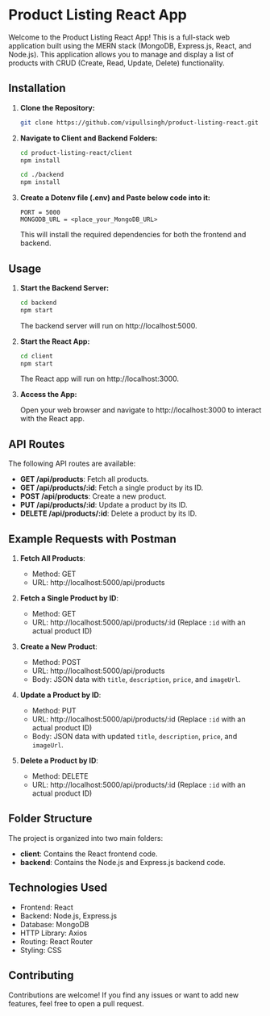 
# Product Listing React App

Welcome to the Product Listing React App! This is a full-stack web application built using the MERN stack (MongoDB, Express.js, React, and Node.js). This application allows you to manage and display a list of products with CRUD (Create, Read, Update, Delete) functionality.



## Installation

1. **Clone the Repository:**

   ```bash
   git clone https://github.com/vipullsingh/product-listing-react.git
   ```

2. **Navigate to Client and Backend Folders:**

   ```bash
   cd product-listing-react/client
   npm install

   cd ./backend
   npm install
   ```
3. **Create a Dotenv file (.env) and Paste below code into it:**

    ```
    PORT = 5000
    MONGODB_URL = <place_your_MongoDB_URL>
    ```

   This will install the required dependencies for both the frontend and backend.

## Usage

1. **Start the Backend Server:**

   ```bash
   cd backend
   npm start
   ```

   The backend server will run on http://localhost:5000.

2. **Start the React App:**

   ```bash
   cd client
   npm start
   ```

   The React app will run on http://localhost:3000.

3. **Access the App:**

   Open your web browser and navigate to http://localhost:3000 to interact with the React app.

## API Routes

The following API routes are available:

- **GET /api/products**: Fetch all products.
- **GET /api/products/:id**: Fetch a single product by its ID.
- **POST /api/products**: Create a new product.
- **PUT /api/products/:id**: Update a product by its ID.
- **DELETE /api/products/:id**: Delete a product by its ID.

## Example Requests with Postman

1. **Fetch All Products**:
   - Method: GET
   - URL: http://localhost:5000/api/products

2. **Fetch a Single Product by ID**:
   - Method: GET
   - URL: http://localhost:5000/api/products/:id (Replace `:id` with an actual product ID)

3. **Create a New Product**:
   - Method: POST
   - URL: http://localhost:5000/api/products
   - Body: JSON data with `title`, `description`, `price`, and `imageUrl`.

4. **Update a Product by ID**:
   - Method: PUT
   - URL: http://localhost:5000/api/products/:id (Replace `:id` with an actual product ID)
   - Body: JSON data with updated `title`, `description`, `price`, and `imageUrl`.

5. **Delete a Product by ID**:
   - Method: DELETE
   - URL: http://localhost:5000/api/products/:id (Replace `:id` with an actual product ID)

## Folder Structure

The project is organized into two main folders:

- **client**: Contains the React frontend code.
- **backend**: Contains the Node.js and Express.js backend code.

## Technologies Used

- Frontend: React
- Backend: Node.js, Express.js
- Database: MongoDB
- HTTP Library: Axios
- Routing: React Router
- Styling: CSS

## Contributing

Contributions are welcome! If you find any issues or want to add new features, feel free to open a pull request.
